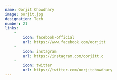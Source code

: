 ```yaml
---
name: Oorjit Chowdhary
image: oorjit.jpg
designation: Tech
number: 21
links:
    -
        icon: facebook-official
        url: https://www.facebook.com/oorjitt
    -
        icon: instagram
        url: https://instagram.com/oorjitt.c
    -
        icon: twitter
        url: https://twitter.com/oorjitchowdhary
---
```

